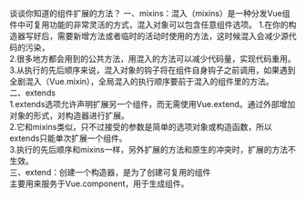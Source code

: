 谈谈你知道的组件扩展的方法？
一、mixins：混入（mixins）是一种分发Vue组件中可复用功能的非常灵活的方式，混入对象可以包含任意组件选项。
  1.在你的构造器写好后，需要新增方法或者临时的活动时使用的方法，这时候混入会减少源代码的污染，  
  2.很多地方都会用到的公共方法，用混入的方法可以减少代码量，实现代码重用。  
  3.从执行的先后顺序来说，混入对象的钩子将在组件自身钩子之前调用，如果遇到全剧混入（Vue.mixin），全局混入的执行顺序要前于混入的组件里的方法。  
二、extends  
  1.extends选项允许声明扩展另一个组件，而无需使用Vue.extend。通过外部增加对象的形式，对构造器进行扩展。  
  2.它和mixins类似，只不过接受的参数是简单的选项对象或构造函数，所以extends只能单次扩展一个组件。  
  3.执行的先后顺序和mixins一样，另外扩展的方法和原生的冲突时，扩展的方法不生效。  
三、extend：创建一个构造器，是为了创建可复用的组件  
  主要用来服务于Vue.component，用于生成组件。
  
